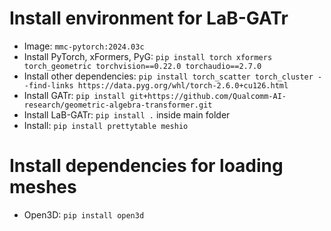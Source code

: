 # Install environment for LaB-GATr

- Image: ```mmc-pytorch:2024.03c```
- Install PyTorch, xFormers, PyG: ```pip install torch xformers torch_geometric torchvision==0.22.0 torchaudio==2.7.0```
- Install other dependencies: ```pip install torch_scatter torch_cluster --find-links https://data.pyg.org/whl/torch-2.6.0+cu126.html```
- Install GATr: ```pip install git+https://github.com/Qualcomm-AI-research/geometric-algebra-transformer.git```
- Install LaB-GATr: ```pip install .``` inside main folder
- Install: ```pip install prettytable meshio```

# Install dependencies for loading meshes

- Open3D: ```pip install open3d```